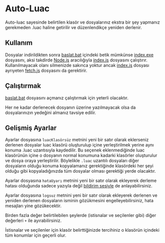 # Auto-Luac
Auto-luac sayesinde belirtilen klasör ve dosyalarınız ekstra bir şey yapmanız gerekmeden .luac haline getirilir ve düzenlendikçe yeniden derlenir.
## Kullanım
Dosyalar indirildikten sonra [baslat.bat](./baslat.bat) içindeki betik mümkünse [index.exe](./index.exe) dosyasını, aksi takdirde [Node.js](https://nodejs.org/en/download) aracılığıyla [index.js](./index.js) dosyasını çalıştırır. Kullanılmayacak olanı silmenizde sakınca yoktur ancak [index.js](./index.js) dosyası ayrıyeten [fetch.js](./fetch.js) dosyasını da gerektirir.
## Çalıştırmak
[baslat.bat](./baslat.bat) dosyasını açmanız çalıştırmak için yeterli olacaktır.

Her ne kadar derlenecek dosyanın üzerine yazılmayacak olsa da dosyalarınızın yedeğini almanız tavsiye edilir.

## Gelişmiş Ayarlar
Ayarlar dosyasına `luacKlasörsüz` metnini yeni bir satır olarak eklerseniz derlenen dosyalar luac klasörü oluşturulup içine yerleştirilmek yerine aynı konuma .luac uzantısıyla kaydedilir. Bu seçenek eklenmediğinde luac klasörünün içine o dosyanın normal konumuna kadarki klasörler oluşturulur ve dosya oraya yerleştirilir. Böylelikle `.luac` uzantılı dosyaları diğer dosyaların olduğu konuma kopyalamanız gerektiğinde klasördeki her şeyi olduğu gibi kopyaladığınızda tüm dosyalar olması gerektiği yerde olacaktır.

Ayarlar dosyasına `hataUyarı` metnini yeni bir satır olarak ekleyerek derleme hatası olduğunda sadece yazıyla değil [bildirim sesiyle](https://www.youtube.com/watch?v=-toF9dfdFxI) de anlayabilirsiniz.

Ayarlar dosyasına `logsuz` metnini yeni bir satır olarak ekleyerek derlenen ve yeniden derlenen dosyaların isminin gözükmesini engelleyebilirsiniz, hata mesajları yine gözükecektir.

Birden fazla değer belirtilebilen şeylerde (istisnalar ve seçilenler gibi) diğer değerleri `+` ile ayırabilirsiniz.

İstisnalar ve seçilenler için klasör belirttiğinizde tercihiniz o klasörün içindeki tüm konumlar için geçerli olur.